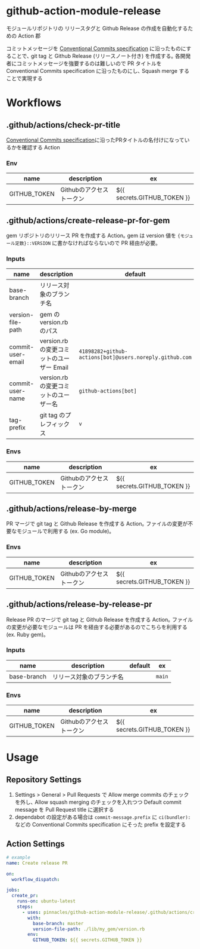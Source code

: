 # github-action-module-release

モジュールリポジトリの リリースタグと Github Release の作成を自動化するための Action 郡

コミットメッセージを [Conventional Commits specification](https://www.conventionalcommits.org/en/v1.0.0/) に沿ったものにすることで､ git tag と Github Release (リリースノート付き) を作成する｡ 各開発者にコミットメッセージを強要するのは難しいので PR タイトルを Conventional Commits specification に沿ったものにし､ Squash merge することで実現する

# Workflows

## .github/actions/check-pr-title

[Conventional Commits specification](https://www.conventionalcommits.org/en/v1.0.0/)に沿ったPRタイトルの名付けになっているかを確認する Action

### Env

| name         | description     | ex                          |
|--------------|-----------------|-----------------------------|
| GITHUB_TOKEN | Githubのアクセストークン | ${{ secrets.GITHUB_TOKEN }} |

## .github/actions/create-release-pr-for-gem

gem リポジトリのリリース PR を作成する Action｡ gem は version 値を `{モジュール定数}::VERSION` に書かなければならないので PR 経由が必要｡

### Inputs

| name                | description                   | default                                                 | ex                        |
|---------------------|-------------------------------|---------------------------------------------------------|---------------------------|
| base-branch         | リリース対象のブランチ名                  |                                                         | `main`                    |
| version-file-path   | gem の version.rb のパス          |                                                         | `./lib/my_gem/version.rb` |
| commit-user-email   | version.rb の変更コミットのユーザー Email | `41898282+github-actions[bot]@users.noreply.github.com` |                           |
| commit-user-name    | version.rb の変更コミットのユーザー名      | `github-actions[bot]`                                   |                           |
| tag-prefix | git tag のプレフィックス                | `v`                                                     | `ruby-gems`               |

### Envs 

| name         | description     | ex                          |
|--------------|-----------------|-----------------------------|
| GITHUB_TOKEN | Githubのアクセストークン | ${{ secrets.GITHUB_TOKEN }} |


## .github/actions/release-by-merge

PR マージで git tag と Github Release を作成する Action｡ ファイルの変更が不要なモジュールで利用する (ex. Go module)｡

### Envs

| name         | description     | ex                          |
|--------------|-----------------|-----------------------------|
| GITHUB_TOKEN | Githubのアクセストークン | ${{ secrets.GITHUB_TOKEN }} |


## .github/actions/release-by-release-pr

Release PR のマージで git tag と Github Release を作成する Action｡ ファイルの変更が必要なモジュールは PR を経由する必要があるのでこちらを利用する (ex. Ruby gem)｡

### Inputs

| name                | description                   | default                                                 | ex                       |
|---------------------|-------------------------------|---------------------------------------------------------|--------------------------|
| base-branch         | リリース対象のブランチ名                  |                                                         | `main`                   |

### Envs

| name         | description     | ex                          |
|--------------|-----------------|-----------------------------|
| GITHUB_TOKEN | Githubのアクセストークン | ${{ secrets.GITHUB_TOKEN }} |



# Usage

## Repository Settings

1. Settings > General > Pull Requests で Allow merge commits のチェックを外し､ Allow squash merging のチェックを入れつつ Default commit message を Pull Request title に選択する
2. dependabot の設定がある場合は `commit-message.prefix` に `ci(bundler):` などの Conventional Commits specification にそった prefix を設定する

## Action Settings

```yml
# example
name: Create release PR

on:
  workflow_dispatch:

jobs:
  create_pr:
    runs-on: ubuntu-latest
    steps:
      - uses: pinnacles/github-action-module-release/.github/actions/create-release-pr-for-gem@v1.0.0
        with:
          base-branch: master
          version-file-path: ./lib/my_gem/version.rb
        env:
          GITHUB_TOKEN: ${{ secrets.GITHUB_TOKEN }}
```



